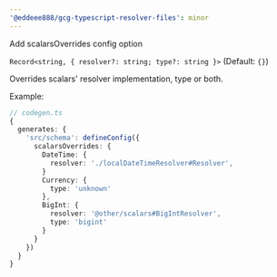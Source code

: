 ```yaml
---
'@eddeee888/gcg-typescript-resolver-files': minor
---
```


Add scalarsOverrides config option

`Record<string, { resolver?: string; type?: string }>` (Default: `{}`)

Overrides scalars' resolver implementation, type or both.

Example:

```ts
// codegen.ts
{
  generates: {
    'src/schema': defineConfig({
      scalarsOverrides: {
        DateTime: {
          resolver: './localDateTimeResolver#Resolver',
        }
        Currency: {
          type: 'unknown'
        },
        BigInt: {
          resolver: '@other/scalars#BigIntResolver',
          type: 'bigint'
        }
      }
    })
  }
}
```
